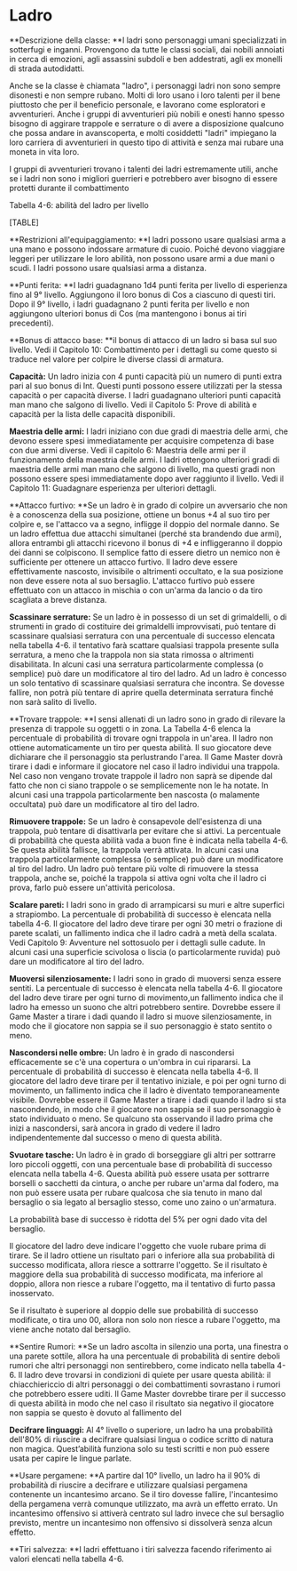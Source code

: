 # Ladro

**Descrizione della classe: **I ladri sono personaggi umani
specializzati in sotterfugi e inganni. Provengono da tutte le classi
sociali, dai nobili annoiati in cerca di emozioni, agli assassini
subdoli e ben addestrati, agli ex monelli di strada autodidatti.

Anche se la classe è chiamata "ladro", i personaggi ladri non sono
sempre disonesti e non sempre rubano. Molti di loro usano i loro talenti
per il bene piuttosto che per il beneficio personale, e lavorano come
esploratori e avventurieri. Anche i gruppi di avventurieri più nobili e
onesti hanno spesso bisogno di aggirare trappole e serrature o di avere
a disposizione qualcuno che possa andare in avanscoperta, e molti
cosiddetti "ladri" impiegano la loro carriera di avventurieri in questo
tipo di attività e senza mai rubare una moneta in vita loro.

I gruppi di avventurieri trovano i talenti dei ladri estremamente utili,
anche se i ladri non sono i migliori guerrieri e potrebbero aver bisogno
di essere protetti durante il combattimento

Tabella 4-6: abilità del ladro per livello

[TABLE]

**Restrizioni all'equipaggiamento: **I ladri possono usare qualsiasi
arma a una mano e possono indossare armature di cuoio. Poiché devono
viaggiare leggeri per utilizzare le loro abilità, non possono usare armi
a due mani o scudi. I ladri possono usare qualsiasi arma a distanza.

**Punti ferita: **I ladri guadagnano 1d4 punti ferita per livello di
esperienza fino al 9° livello. Aggiungono il loro bonus di Cos a
ciascuno di questi tiri. Dopo il 9° livello, i ladri guadagnano 2 punti
ferita per livello e non aggiungono ulteriori bonus di Cos (ma
mantengono i bonus ai tiri precedenti).

**Bonus di attacco base: **il bonus di attacco di un ladro si basa sul
suo livello. Vedi il Capitolo 10: Combattimento per i dettagli su come
questo si traduce nel valore per colpire le diverse classi di armatura.

**Capacità:** Un ladro inizia con 4 punti capacità più un numero di
punti extra pari al suo bonus di Int. Questi punti possono essere
utilizzati per la stessa capacità o per capacità diverse. I ladri
guadagnano ulteriori punti capacità man mano che salgono di livello.
Vedi il Capitolo 5: Prove di abilità e capacità per la lista delle
capacità disponibili.

**Maestria delle armi:** I ladri iniziano con due gradi di maestria
delle armi, che devono essere spesi immediatamente per acquisire
competenza di base con due armi diverse. Vedi il capitolo 6: Maestria
delle armi per il funzionamento della maestria delle armi. I ladri
ottengono ulteriori gradi di maestria delle armi man mano che salgono di
livello, ma questi gradi non possono essere spesi immediatamente dopo
aver raggiunto il livello. Vedi il Capitolo 11: Guadagnare esperienza
per ulteriori dettagli.

**Attacco furtivo: **Se un ladro è in grado di colpire un avversario che
non è a conoscenza della sua posizione, ottiene un bonus +4 al suo tiro
per colpire e, se l'attacco va a segno, infligge il doppio del normale
danno. Se un ladro effettua due attacchi simultanei (perché sta
brandendo due armi), allora entrambi gli attacchi ricevono il bonus di
+4 e infliggeranno il doppio dei danni se colpiscono. Il semplice fatto
di essere dietro un nemico non è sufficiente per ottenere un attacco
furtivo. Il ladro deve essere effettivamente nascosto, invisibile o
altrimenti occultato, e la sua posizione non deve essere nota al suo
bersaglio. L'attacco furtivo può essere effettuato con un attacco in
mischia o con un'arma da lancio o da tiro scagliata a breve distanza.

**Scassinare serrature:** Se un ladro è in possesso di un set di
grimaldelli, o di strumenti in grado di costituire dei grimaldelli
improvvisati, può tentare di scassinare qualsiasi serratura con una
percentuale di successo elencata nella tabella 4-6. il tentativo farà
scattare qualsiasi trappola presente sulla serratura, a meno che la
trappola non sia stata rimossa o altrimenti disabilitata. In alcuni casi
una serratura particolarmente complessa (o semplice) può dare un
modificatore al tiro del ladro. Ad un ladro è concesso un solo tentativo
di scassinare qualsiasi serratura che incontra. Se dovesse fallire, non
potrà più tentare di aprire quella determinata serratura finché non sarà
salito di livello.

**Trovare trappole: **I sensi allenati di un ladro sono in grado di
rilevare la presenza di trappole su oggetti o in zona. La Tabella 4-6
elenca la percentuale di probabilità di trovare ogni trappola in
un'area. Il ladro non ottiene automaticamente un tiro per questa
abilità. Il suo giocatore deve dichiarare che il personaggio sta
perlustrando l'area. Il Game Master dovrà tirare i dadi e informare il
giocatore nel caso il ladro individui una trappola. Nel caso non vengano
trovate trappole il ladro non saprà se dipende dal fatto che non ci
siano trappole o se semplicemente non le ha notate. In alcuni casi una
trappola particolarmente ben nascosta (o malamente occultata) può dare
un modificatore al tiro del ladro.

**Rimuovere trappole:** Se un ladro è consapevole dell'esistenza di una
trappola, può tentare di disattivarla per evitare che si attivi. La
percentuale di probabilità che questa abilità vada a buon fine è
indicata nella tabella 4-6. Se questa abilità fallisce, la trappola
verrà attivata. In alcuni casi una trappola particolarmente complessa (o
semplice) può dare un modificatore al tiro del ladro. Un ladro può
tentare più volte di rimuovere la stessa trappola, anche se, poiché la
trappola si attiva ogni volta che il ladro ci prova, farlo può essere
un'attività pericolosa.

**Scalare pareti:** I ladri sono in grado di arrampicarsi su muri e
altre superfici a strapiombo. La percentuale di probabilità di successo
è elencata nella tabella 4-6. Il giocatore del ladro deve tirare per
ogni 30 metri o frazione di parete scalati, un fallimento indica che il
ladro cadrà a metà della scalata. Vedi Capitolo 9: Avventure nel
sottosuolo per i dettagli sulle cadute. In alcuni casi una superficie
scivolosa o liscia (o particolarmente ruvida) può dare un modificatore
al tiro del ladro.

**Muoversi silenziosamente:** I ladri sono in grado di muoversi senza
essere sentiti. La percentuale di successo è elencata nella tabella 4-6.
Il giocatore del ladro deve tirare per ogni turno di movimento,un
fallimento indica che il ladro ha emesso un suono che altri potrebbero
sentire. Dovrebbe essere il Game Master a tirare i dadi quando il ladro
si muove silenziosamente, in modo che il giocatore non sappia se il suo
personaggio è stato sentito o meno.

**Nascondersi nelle ombre:** Un ladro è in grado di nascondersi
efficacemente se c'è una copertura o un'ombra in cui ripararsi. La
percentuale di probabilità di successo è elencata nella tabella 4-6. Il
giocatore del ladro deve tirare per il tentativo iniziale, e poi per
ogni turno di movimento, un fallimento indica che il ladro è diventato
temporaneamente visibile. Dovrebbe essere il Game Master a tirare i dadi
quando il ladro si sta nascondendo, in modo che il giocatore non sappia
se il suo personaggio è stato individuato o meno. Se qualcuno sta
osservando il ladro prima che inizi a nascondersi, sarà ancora in grado
di vedere il ladro indipendentemente dal successo o meno di questa
abilità.

**Svuotare tasche:** Un ladro è in grado di borseggiare gli altri per
sottrarre loro piccoli oggetti, con una percentuale base di probabilità
di successo elencata nella tabella 4-6. Questa abilità può essere usata
per sottrarre borselli o sacchetti da cintura, o anche per rubare
un'arma dal fodero, ma non può essere usata per rubare qualcosa che sia
tenuto in mano dal bersaglio o sia legato al bersaglio stesso, come uno
zaino o un'armatura.

La probabilità base di successo è ridotta del 5% per ogni dado vita del
bersaglio.

Il giocatore del ladro deve indicare l'oggetto che vuole rubare prima di
tirare. Se il ladro ottiene un risultato pari o inferiore alla sua
probabilità di successo modificata, allora riesce a sottrarre l'oggetto.
Se il risultato è maggiore della sua probabilità di successo modificata,
ma inferiore al doppio, allora non riesce a rubare l'oggetto, ma il
tentativo di furto passa inosservato.

Se il risultato è superiore al doppio delle sue probabilità di successo
modificate, o tira uno 00, allora non solo non riesce a rubare
l'oggetto, ma viene anche notato dal bersaglio.

**Sentire Rumori: **Se un ladro ascolta in silenzio una porta, una
finestra o una parete sottile, allora ha una percentuale di probabilità
di sentire deboli rumori che altri personaggi non sentirebbero, come
indicato nella tabella 4-6. Il ladro deve trovarsi in condizioni di
quiete per usare questa abilità: il chiacchiericcio di altri personaggi
o dei combattimenti sovrastano i rumori che potrebbero essere uditi. Il
Game Master dovrebbe tirare per il successo di questa abilità in modo
che nel caso il risultato sia negativo il giocatore non sappia se questo
è dovuto al fallimento del

**Decifrare linguaggi:** Al 4° livello o superiore, un ladro ha una
probabilità dell'80% di riuscire a decifrare qualsiasi lingua o codice
scritto di natura non magica. Quest’abilità funziona solo su testi
scritti e non può essere usata per capire le lingue parlate.

**Usare pergamene: **A partire dal 10° livello, un ladro ha il 90% di
probabilità di riuscire a decifrare e utilizzare qualsiasi pergamena
contenente un incantesimo arcano. Se il tiro dovesse fallire,
l'incantesimo della pergamena verrà comunque utilizzato, ma avrà un
effetto errato. Un incantesimo offensivo si attiverà centrato sul ladro
invece che sul bersaglio previsto, mentre un incantesimo non offensivo
si dissolverà senza alcun effetto.

**Tiri salvezza: **I ladri effettuano i tiri salvezza facendo
riferimento ai valori elencati nella tabella 4-6.
